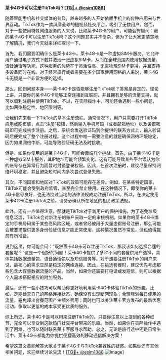 **莱卡4G卡可以注册TikTok吗？[[TG💪+ @esim1088](https://t.me/s/esim1088)]**

随着智能手机和社交媒体的普及，越来越多的人开始依赖手机上的各种应用来与世界互动。TikTok作为一款风靡全球的短视频社交平台，吸引了无数用户。然而，对于一些使用特殊网络服务的人来说，比如莱卡4G卡的用户，可能会有疑问：我的莱卡4G卡可以注册TikTok吗？这个问题其实并不复杂，但为了让大家更清楚地了解情况，我们今天就来详细探讨一下。

首先，我们需要明确什么是莱卡4G卡。莱卡4G卡是一种虚拟SIM卡服务，它允许用户通过电子方式下载并激活一张虚拟SIM卡，从而在全球范围内使用数据流量、语音通话等功能。这种服务的优势在于灵活性高、无需物理SIM卡更换，并且支持多设备同时在线。对于经常旅行或者需要在多个国家使用网络的人来说，莱卡4G卡无疑是一个非常方便的选择。

那么，回到问题本身——莱卡4G卡是否能够注册TikTok呢？答案是肯定的。理论上讲，只要你的莱卡4G卡能够正常连接到互联网，并且拥有足够的流量支持，就可以顺利注册并使用TikTok。不过，在实际操作中，可能还会遇到一些小问题，比如网络稳定性、地区限制等。

让我们先来看一下TikTok的基本注册流程。通常情况下，用户只需要打开TikTok应用或网页版，点击“注册”按钮，然后输入手机号码（或者邮箱地址）以及设置密码即可完成初步注册。之后，系统会发送验证码到你提供的联系方式上，输入验证码后便完成了整个注册过程。这个过程中唯一需要注意的就是确保网络环境稳定，因为如果网络中断，可能导致验证码无法及时接收。

但是，如果你使用的是莱卡4G卡，可能会面临几个挑战。首先，由于莱卡4G卡是一种虚拟SIM卡服务，其IP地址可能会频繁变化，这有可能导致某些平台误认为你的账号存在异常行为而暂时封锁登录权限。因此，在首次注册时，建议尽量保持网络环境稳定，并且避免短时间内多次尝试登录失败。

其次，不同国家和地区对TikTok的政策可能存在差异。例如，在某些特定国家，TikTok可能会受到政府监管，甚至完全禁止使用。在这种情况下，即使你的莱卡4G卡信号良好，也无法绕过当地的法律法规成功注册TikTok。所以，在决定使用莱卡4G卡注册TikTok之前，请务必确认所在地区的相关政策法规。

此外，还有一点值得注意，那就是TikTok对于新用户的保护措施。为了避免垃圾信息泛滥，TikTok会对新注册的账户采取一定的审核机制。如果你的莱卡4G卡绑定的手机号码属于某些高风险区域，或者曾经被用于大量虚假账号注册，那么可能会被要求提供更多身份验证信息才能正常使用。这种情况虽然不常见，但也值得提前有所准备。

说到这里，你可能会问：“既然莱卡4G卡可以注册TikTok，那我该如何选择合适的套餐呢？”这是一个很好的问题！莱卡4G卡提供了多种不同的套餐供用户选择，具体包括数据流量包、语音通话包以及短信服务等。对于想要注册TikTok的用户来说，最核心的需求显然是稳定的网络连接。因此，在挑选套餐时，建议优先考虑那些包含大容量数据流量的产品。当然，如果你还需要打电话或发短信，则可以根据个人需求搭配相应的附加服务。

最后，还有一些小技巧可以帮助你更好地利用莱卡4G卡体验TikTok的乐趣。比如，定期检查自己的网络连接状态，确保没有出现断网现象；合理规划每日使用的流量，避免超出套餐范围产生额外费用；同时也可以关注莱卡官方发布的最新优惠活动，争取以更低的成本享受更优质的服务。

综上所述，莱卡4G卡是可以用来注册TikTok的，只要你注意以上提到的各种细节，完全可以享受到这款热门社交平台带来的乐趣。当然，如果你在实际操作中遇到了困难，也可以随时联系莱卡客服寻求帮助。总之，无论是旅行途中还是日常生活中，莱卡4G卡都能为你提供便捷高效的移动通信解决方案！

希望这篇文章能解答大家关于莱卡4G卡与TikTok兼容性的疑惑。如果你还有其他相关问题，欢迎继续讨论交流！[[TG💪+ @esim1088](https://t.me/s/esim1088) ![Image](https://i.postimg.cc/4NQfJmqS/Snipaste-2025-05-13-00-14-12.png)]